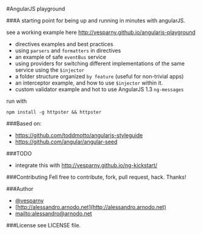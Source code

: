 
#AngularJS playground

###A starting point for being up and running in minutes with angularJS.

see a working example here http://vesparny.github.io/angularjs-playground

* directives examples and best practices
* using `parsers` and `formatters` in directives
* an example of safe `eventBus` service
* using providers for switching different implementations of the same service using the `$injector`
*  a folder structure organized `by feature` (useful for non-trivial apps)
* an interceptor example, and how to use `$injector` within it.
* custom validator example and hot to use AngularJS 1.3 `ng-messages`

run with

	npm install -g httpster && httpster


###Based on:

* https://github.com/toddmotto/angularjs-styleguide
* https://github.com/angular/angular-seed

###TODO
* integrate this with http://vesparny.github.io/ng-kickstart/

###Contributing
Fell free to contribute, fork, pull request, hack. Thanks!

###Author
+	[@vesparny](https://twitter.com/vesparny)
+	[http://alessandro.arnodo.net](http://alessandro.arnodo.net)
+	<mailto:alessandro@arnodo.net>

###License
see LICENSE file.
